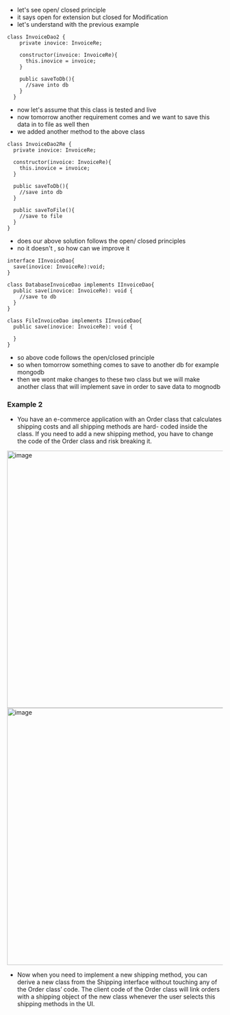 - let's see open/ closed principle
- it says open for extension but closed for Modification
- let's understand with the previous example
```
class InvoiceDao2 {
    private inovice: InvoiceRe;
  
    constructor(invoice: InvoiceRe){
      this.inovice = invoice;
    } 
  
    public saveToDb(){
      //save into db
    }
  }
```
- now let's assume that this class is tested and live 
- now tomorrow another requirement comes and we want to save this data in to file as well then 
- we added another method to the above class
```
class InvoiceDao2Re {
  private inovice: InvoiceRe;

  constructor(invoice: InvoiceRe){
    this.inovice = invoice;
  } 

  public saveToDb(){
    //save into db
  }

  public saveToFile(){
    //save to file
  }
}
```
- does our above solution follows the open/ closed principles
- no it doesn't , so how can we improve it  
```
interface IInvoiceDao{
  save(inovice: InvoiceRe):void;
}

class DatabaseInvoiceDao implements IInvoiceDao{
  public save(inovice: InvoiceRe): void {
    //save to db
  }
}

class FileInvoiceDao implements IInvoiceDao{
  public save(inovice: InvoiceRe): void {
    
  }
}
```
- so above code follows the open/closed principle 
- so when tomorrow something comes to save to another db for example mongodb 
- then we wont make changes to these two class but we will make another class that will implement save in order to save data to mognodb

### Example 2
- You have an e-commerce application with an Order class that calculates shipping costs and all shipping methods are hard- coded inside the class. If you need to add a new shipping method, you have to change the code of the Order class and risk breaking it.
<img width="600" alt="image" src="https://github.com/user-attachments/assets/c73f02f9-d91d-4228-9eef-6840fdc97e49">
<img width="600" alt="image" src="https://github.com/user-attachments/assets/c30f1c54-2c61-4974-bd1f-aa0ea2a2fa00">

- Now when you need to implement a new shipping method, you can derive a new class from the Shipping interface without touching any of the Order class’ code. The client code of the
Order class will link orders with a shipping object of the new class whenever the user selects this shipping methods in the UI.


